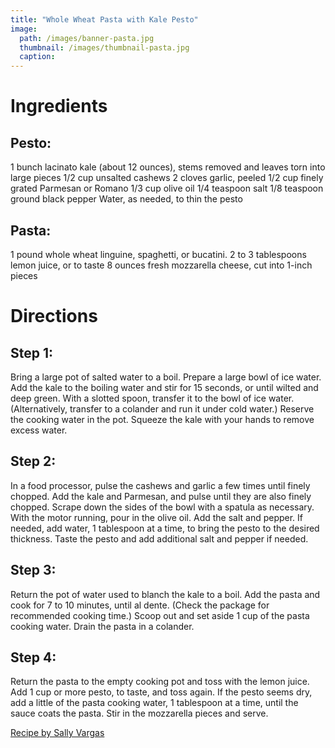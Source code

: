 ```yaml
---
title: "Whole Wheat Pasta with Kale Pesto"
image:
  path: /images/banner-pasta.jpg
  thumbnail: /images/thumbnail-pasta.jpg
  caption: 
---
```


# Ingredients
## Pesto:
1 bunch lacinato kale (about 12 ounces), stems removed and leaves torn into large pieces
1/2 cup unsalted cashews
2 cloves garlic, peeled
1/2 cup finely grated Parmesan or Romano
1/3 cup olive oil
1/4 teaspoon salt
1/8 teaspoon ground black pepper
Water, as needed, to thin the pesto
## Pasta:
1 pound whole wheat linguine, spaghetti, or bucatini.
2 to 3 tablespoons lemon juice, or to taste
8 ounces fresh mozzarella cheese, cut into 1-inch pieces

# Directions
## Step 1: 
Bring a large pot of salted water to a boil. Prepare a large bowl of ice water.
Add the kale to the boiling water and stir for 15 seconds, or until wilted and deep green. 
With a slotted spoon, transfer it to the bowl of ice water. (Alternatively, transfer to a colander and run it under cold water.) 
Reserve the cooking water in the pot. Squeeze the kale with your hands to remove excess water.
## Step 2:
In a food processor, pulse the cashews and garlic a few times until finely chopped. Add the kale and Parmesan, and pulse until they are also finely chopped. 
Scrape down the sides of the bowl with a spatula as necessary. With the motor running, pour in the olive oil. Add the salt and pepper. 
If needed, add water, 1 tablespoon at a time, to bring the pesto to the desired thickness. Taste the pesto and add additional salt and pepper if needed.
## Step 3:
Return the pot of water used to blanch the kale to a boil. Add the pasta and cook for 7 to 10 minutes, until al dente. (Check the package for recommended cooking time.)
Scoop out and set aside 1 cup of the pasta cooking water. Drain the pasta in a colander.
## Step 4:
Return the pasta to the empty cooking pot and toss with the lemon juice. Add 1 cup or more pesto, to taste, and toss again. 
If the pesto seems dry, add a little of the pasta cooking water, 1 tablespoon at a time, until the sauce coats the pasta. 
Stir in the mozzarella pieces and serve.

[Recipe by Sally Vargas](https://www.chloeting.com/recipes/fudgey-vegan-black-bean-brownies.html)
